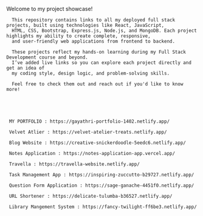 Welcome to my project showcase!

      This repository contains links to all my deployed full stack projects, built using technologies like React, JavaScript, 
      HTML, CSS, Bootstrap, Express.js, Node.js, and MongoDB. Each project highlights my ability to create complete, responsive,
      and user-friendly web applications from frontend to backend.

      These projects reflect my hands-on learning during my Full Stack Development course and beyond.
      I’ve added live links so you can explore each project directly and get an idea of 
      my coding style, design logic, and problem-solving skills.

      Feel free to check them out and reach out if you'd like to know more!





     MY PORTFOLIO : https://gayathri-portfolio-1402.netlify.app/

     Velvet Atlier : https://velvet-atelier-treats.netlify.app/

     Blog Website : https://creative-snickerdoodle-5eedc6.netlify.app/

     Notes Application : https://notes-application-app.vercel.app/

     Travella : https://travella-website.netlify.app/

     Task Management App : https://inspiring-zuccutto-b29727.netlify.app/

     Question Form Application : https://sage-ganache-4451f0.netlify.app/

     URL Shortener : https://delicate-tulumba-b36527.netlify.app/

     Library Mangement System : https://fancy-twilight-ff6be3.netlify.app/

   

     

